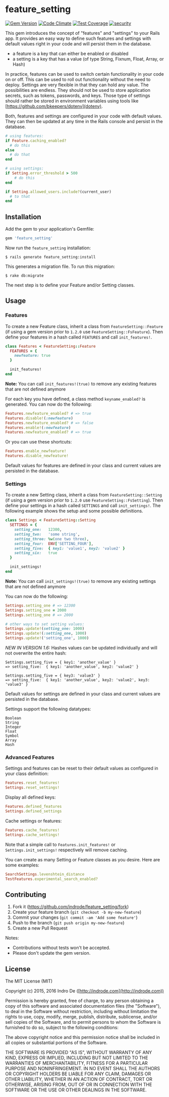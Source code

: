 # feature_setting

[![Gem Version](https://badge.fury.io/rb/feature_setting.svg)](http://badge.fury.io/rb/feature_setting) [![Code Climate](https://codeclimate.com/github/indrode/feature_setting/badges/gpa.svg)](https://codeclimate.com/github/indrode/feature_setting) [![Test Coverage](https://codeclimate.com/github/indrode/feature_setting/badges/coverage.svg)](https://codeclimate.com/github/indrode/feature_setting/coverage) [![security](https://hakiri.io/github/indrode/feature_setting/master.svg)](https://hakiri.io/github/indrode/feature_setting/master)

This gem introduces the concept of "features" and "settings" to your Rails app. It provides an easy way to define such features and settings with default values right in your code and will persist them in the database.

- a feature is a key that can either be enabled or disabled
- a setting is a key that has a value (of type String, Fixnum, Float, Array, or Hash)

In practice, features can be used to switch certain functionality in your code on or off. This can be used to roll out functionality without the need to deploy. Settings are very flexible in that they can hold any value. The possibilities are endless. They should not be used to store application secrets, such as tokens, passwords, and keys. Those type of settings should rather be stored in environment variables using tools like [https://github.com/bkeepers/dotenv](dotenv).

Both, features and settings are configured in your code with default values. They can then be updated at any time in the Rails console and persist in the database.

```ruby
# using features:
if Feature.caching_enabled?
  # do this
else
  # do that
end

# using settings:
if Setting.error_threshold > 500
    # do this
end

if Setting.allowed_users.include?(current_user)
  # to that
end
```

## Installation

Add the gem to your application's Gemfile:

```ruby
gem 'feature_setting'
```

Now run the `feature_setting` installation:

    $ rails generate feature_setting:install

This generates a migration file. To run this migration:

    $ rake db:migrate

The next step is to define your Feature and/or Setting classes.


## Usage

### Features

To create a new Feature class, inherit a class from `FeatureSetting::Feature` (if using a gem version prior to `1.2.0` use `FeatureSetting::FsFeature`). Then define your features in a hash called `FEATURES` and call `init_features!`.

```ruby
class Features < FeatureSetting::Feature
  FEATURES = {
    newfeature: true
  }

  init_features!
end
```
**Note:** You can call `init_features!(true)` to remove any existing features that are not defined anymore

For each key you have defined, a class method `keyname_enabled?` is generated. You can now do the following:

```ruby
Features.newfeature_enabled? # => true
Features.disable!(:newfeature)
Features.newfeature_enabled? # => false
Features.enable!(:newfeature)
Features.newfeature_enabled? # => true
```

Or you can use these shortcuts:

```ruby
Features.enable_newfeature!
Features.disable_newfeature!
```

Default values for features are defined in your class and current values are persisted in the database.


### Settings

To create a new Setting class, inherit a class from `FeatureSetting::Setting` (if using a gem version prior to `1.2.0` use `FeatureSetting::FsSetting`). Then define your settings in a hash called `SETTINGS` and call `init_settings!`. The following example shows the setup and some possible definitions.

```ruby
class Settings < FeatureSetting::Setting
  SETTINGS = {
    setting_one:   12300,
    setting_two:   'some string',
    setting_three: %w(one two three),
    setting_four:  ENV['SETTING_FOUR'],
    setting_five:  { key1: 'value1', key2: 'value2' }
    setting_six:   true
  }

  init_settings!
end
```

**Note:** You can call `init_settings!(true)` to remove any existing settings that are not defined anymore

You can now do the following:

```ruby
Settings.setting_one # => 12300
Settings.setting_one = 2000
Settings.setting_one # => 2000

# other ways to set setting values:
Settings.update!(setting_one: 1000)
Settings.update!(:setting_one, 1000)
Settings.update!('setting_one', 1000)
```

*NEW IN VERSION 1.6:* Hashes values can be updated individually and will not overwrite the entire hash:
```
Settings.setting_five = { key1: 'another_value' }
=> setting_five:  { key1: 'another_value', key2: 'value2' }

Settings.setting_five = { key3: 'value3' }
=> setting_five:  { key1: 'another_value', key2: 'value2', key3: 'value3' }
```

Default values for settings are defined in your class and current values are persisted in the database.

Settings support the following datatypes:

```
Boolean
String
Integer
Float
Symbol
Array
Hash
```

### Advanced Features

Settings and features can be reset to their default values as configured in your class definition:

```ruby
Features.reset_features!
Settings.reset_settings!
```

Display all defined keys:

```ruby
Features.defined_features
Settings.defined_settings
```

Cache settings or features:

```ruby
Features.cache_features!
Settings.cache_settings!
```
Note that a simple call to `Features.init_features!` or `Settings.init_settings!` respectively will remove caching.

You can create as many Setting or Feature classes as you desire. Here are some examples:

```ruby
SearchSettings.levenshtein_distance
TestFeatures.experimental_search_enabled?
```

## Contributing

1. Fork it (https://github.com/indrode/feature_setting/fork)
2. Create your feature branch (`git checkout -b my-new-feature`)
3. Commit your changes (`git commit -am 'Add some feature'`)
4. Push to the branch (`git push origin my-new-feature`)
5. Create a new Pull Request

Notes:

- Contributions without tests won't be accepted.
- Please don't update the gem version.


## License

The MIT License (MIT)

Copyright (c) 2015, 2016 Indro De ([http://indrode.com](http://indrode.com))

Permission is hereby granted, free of charge, to any person obtaining a copy of this software and associated documentation files (the "Software"), to deal in the Software without restriction, including without limitation the rights to use, copy, modify, merge, publish, distribute, sublicense, and/or sell copies of the Software, and to permit persons to whom the Software is furnished to do so, subject to the following conditions:

The above copyright notice and this permission notice shall be included in all copies or substantial portions of the Software.

THE SOFTWARE IS PROVIDED "AS IS", WITHOUT WARRANTY OF ANY KIND, EXPRESS OR IMPLIED, INCLUDING BUT NOT LIMITED TO THE WARRANTIES OF MERCHANTABILITY, FITNESS FOR A PARTICULAR PURPOSE AND NONINFRINGEMENT. IN NO EVENT SHALL THE AUTHORS OR COPYRIGHT HOLDERS BE LIABLE FOR ANY CLAIM, DAMAGES OR OTHER LIABILITY, WHETHER IN AN ACTION OF CONTRACT, TORT OR OTHERWISE, ARISING FROM, OUT OF OR IN CONNECTION WITH THE SOFTWARE OR THE USE OR OTHER DEALINGS IN THE SOFTWARE.
